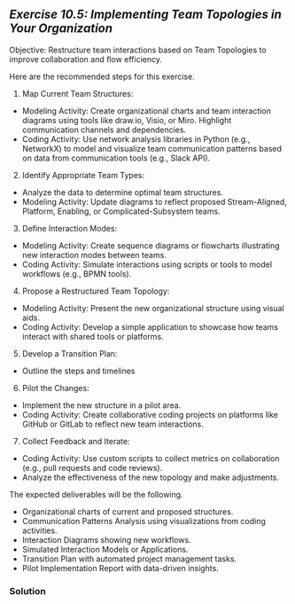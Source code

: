 ## ***Exercise 10.5: Implementing Team Topologies in Your Organization***

Objective: Restructure team interactions based on Team Topologies to improve collaboration and flow efficiency.

Here are the recommended steps for this exercise.

1. Map Current Team Structures:  
* Modeling Activity: Create organizational charts and team interaction diagrams using tools like draw.io, Visio, or Miro. Highlight communication channels and dependencies.  
* Coding Activity: Use network analysis libraries in Python (e.g., NetworkX) to model and visualize team communication patterns based on data from communication tools (e.g., Slack API).  
2. Identify Appropriate Team Types:  
* Analyze the data to determine optimal team structures.  
* Modeling Activity: Update diagrams to reflect proposed Stream-Aligned, Platform, Enabling, or Complicated-Subsystem teams.  
3. Define Interaction Modes:  
* Modeling Activity: Create sequence diagrams or flowcharts illustrating new interaction modes between teams.  
* Coding Activity: Simulate interactions using scripts or tools to model workflows (e.g., BPMN tools).  
4. Propose a Restructured Team Topology:  
* Modeling Activity: Present the new organizational structure using visual aids.  
* Coding Activity: Develop a simple application to showcase how teams interact with shared tools or platforms.  
5. Develop a Transition Plan:  
* Outline the steps and timelines  
6. Pilot the Changes:  
* Implement the new structure in a pilot area.  
* Coding Activity: Create collaborative coding projects on platforms like GitHub or GitLab to reflect new team interactions.  
7. Collect Feedback and Iterate:  
* Coding Activity: Use custom scripts to collect metrics on collaboration (e.g., pull requests and code reviews).  
* Analyze the effectiveness of the new topology and make adjustments.

The expected deliverables will be the following.

* Organizational charts of current and proposed structures.  
* Communication Patterns Analysis using visualizations from coding activities.  
* Interaction Diagrams showing new workflows.  
* Simulated Interaction Models or Applications.  
* Transition Plan with automated project management tasks.  
* Pilot Implementation Report with data-driven insights.

### **Solution**